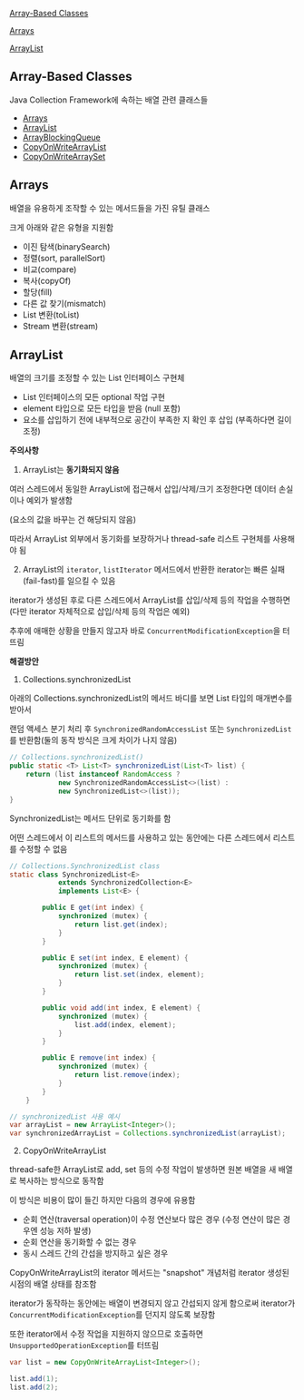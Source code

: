 [Array-Based Classes](#array-based-classes)

[Arrays](#arrays)

[ArrayList](#arraylist)

## Array-Based Classes

Java Collection Framework에 속하는 배열 관련 클래스들
- [Arrays](https://docs.oracle.com/en/java/javase/21/docs/api/java.base/java/util/Arrays.html)
- [ArrayList](https://docs.oracle.com/en/java/javase/21/docs/api/java.base/java/util/ArrayList.html)
- [ArrayBlockingQueue](https://docs.oracle.com/en/java/javase/21/docs/api/java.base/java/util/concurrent/ArrayBlockingQueue.html)
- [CopyOnWriteArrayList](https://docs.oracle.com/en/java/javase/21/docs/api/java.base/java/util/concurrent/CopyOnWriteArrayList.html)
- [CopyOnWriteArraySet](https://docs.oracle.com/en/java/javase/21/docs/api/java.base/java/util/concurrent/CopyOnWriteArraySet.html)

## Arrays

배열을 유용하게 조작할 수 있는 메서드들을 가진 유틸 클래스

크게 아래와 같은 유형을 지원함
- 이진 탐색(binarySearch)
- 정렬(sort, parallelSort)
- 비교(compare)
- 복사(copyOf)
- 할당(fill)
- 다른 값 찾기(mismatch)
- List 변환(toList)
- Stream 변환(stream)

## ArrayList

배열의 크기를 조정할 수 있는 List 인터페이스 구현체
- List 인터페이스의 모든 optional 작업 구현
- element 타입으로 모든 타입을 받음 (null 포함)
- 요소를 삽입하기 전에 내부적으로 공간이 부족한 지 확인 후 삽입 (부족하다면 길이 조정)

**주의사항**

1. ArrayList는 **동기화되지 않음**

여러 스레드에서 동일한 ArrayList에 접근해서 삽입/삭제/크기 조정한다면 데이터 손실이나 예외가 발생함

(요소의 값을 바꾸는 건 해당되지 않음)

따라서 ArrayList 외부에서 동기화를 보장하거나 thread-safe 리스트 구현체를 사용해야 됨

2. ArrayList의 `iterator`, `listIterator` 메서드에서 반환한 iterator는 빠른 실패(fail-fast)를 일으킬 수 있음

iterator가 생성된 후로 다른 스레드에서 ArrayList를 삽입/삭제 등의 작업을 수행하면 (다만 iterator 자체적으로 삽입/삭제 등의 작업은 예외)

추후에 애매한 상황을 만들지 않고자 바로 `ConcurrentModificationException`을 터뜨림

**해결방안**

1. Collections.synchronizedList

아래의 Collections.synchronizedList의 메서드 바디를 보면 List 타입의 매개변수를 받아서

랜덤 액세스 분기 처리 후 `SynchronizedRandomAccessList` 또는 `SynchronizedList`를 반환함(둘의 동작 방식은 크게 차이가 나지 않음)

```java
// Collections.synchronizedList()
public static <T> List<T> synchronizedList(List<T> list) {
    return (list instanceof RandomAccess ?
            new SynchronizedRandomAccessList<>(list) :
            new SynchronizedList<>(list));
}
```

SynchronizedList는 메서드 단위로 동기화를 함

어떤 스레드에서 이 리스트의 메서드를 사용하고 있는 동안에는 다른 스레드에서 리스트를 수정할 수 없음

```java
// Collections.SynchronizedList class
static class SynchronizedList<E>
            extends SynchronizedCollection<E>
            implements List<E> {

        public E get(int index) {
            synchronized (mutex) {
                return list.get(index);
            }
        }

        public E set(int index, E element) {
            synchronized (mutex) {
                return list.set(index, element);
            }
        }

        public void add(int index, E element) {
            synchronized (mutex) {
                list.add(index, element);
            }
        }

        public E remove(int index) {
            synchronized (mutex) {
                return list.remove(index);
            }
        }
    }
```

```java
// synchronizedList 사용 예시
var arrayList = new ArrayList<Integer>();
var synchronizedArrayList = Collections.synchronizedList(arrayList);
```

2. CopyOnWriteArrayList

thread-safe한 ArrayList로 add, set 등의 수정 작업이 발생하면 원본 배열을 새 배열로 복사하는 방식으로 동작함

이 방식은 비용이 많이 들긴 하지만 다음의 경우에 유용함

- 순회 연산(traversal operation)이 수정 연산보다 많은 경우 (수정 연산이 많은 경우엔 성능 저하 발생)
- 순회 연산을 동기화할 수 없는 경우
- 동시 스레드 간의 간섭을 방지하고 싶은 경우

CopyOnWriteArrayList의 iterator 메서드는 "snapshot" 개념처럼 iterator 생성된 시점의 배열 상태를 참조함

iterator가 동작하는 동안에는 배열이 변경되지 않고 간섭되지 않게 함으로써 iterator가 `ConcurrentModificationException`를 던지지 않도록 보장함

또한 iterator에서 수정 작업을 지원하지 않으므로 호출하면 `UnsupportedOperationException`를 터뜨림

```java
var list = new CopyOnWriteArrayList<Integer>();

list.add(1);
list.add(2);
```




